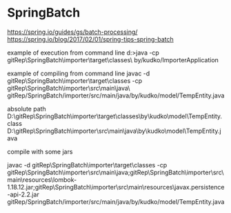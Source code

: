 # SpringBatch

https://spring.io/guides/gs/batch-processing/
https://spring.io/blog/2017/02/01/spring-tips-spring-batch

example of execution from command line
d:\>java -cp gitRep\SpringBatch\importer\target\classes\ by/kudko/ImporterApplication

example of compiling from command line
javac -d gitRep\SpringBatch\importer\target\classes -cp gitRep\SpringBatch\importer\src\main\java\ gitRep/SpringBatch/importer/src/main/java/by/kudko/model/TempEntity.java

absolute path
D:\gitRep\SpringBatch\importer\target\classes\by\kudko\model\TempEntity.class
D:\gitRep\SpringBatch\importer\src\main\java\by\kudko\model\TempEntity.java


compile with some jars

javac -d gitRep\SpringBatch\importer\target\classes -cp gitRep\SpringBatch\importer\src\main\java\;gitRep\SpringBatch\importer\src\main\resources\lombok-1.18.12.jar;gitRep\SpringBatch\importer\src\main\resources\javax.persistence-api-2.2.jar gitRep/SpringBatch/importer/src/main/java/by/kudko/model/TempEntity.java
